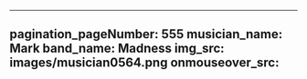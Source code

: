 ------
pagination_pageNumber: 555
musician_name: Mark
band_name: Madness
img_src: images/musician0564.png
onmouseover_src: 
------